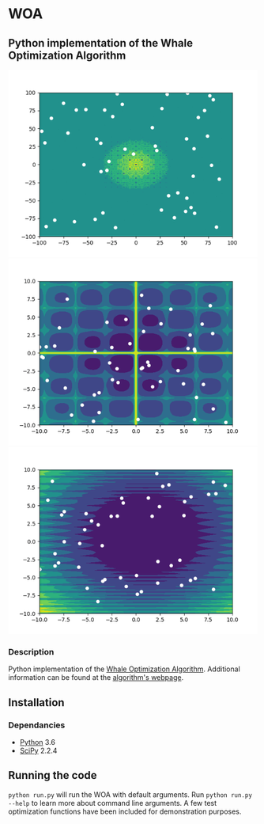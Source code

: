 # WOA
## Python implementation of the Whale Optimization Algorithm

![](gifs/schaffer.gif)
![](gifs/cross.gif)
![](gifs/levi.gif)

### Description
Python implementation of the [Whale Optimization Algorithm](https://www.sciencedirect.com/science/article/pii/S0965997816300163). Additional information can be found at the [algorithm's webpage](http://www.alimirjalili.com/WOA.html).

## Installation
### Dependancies

- [Python](https://www.python.org/) 3.6
- [SciPy](https://keras.io/) 2.2.4

## Running the code
`python run.py` will run the WOA with default arguments. Run `python run.py --help` to learn more about command line arguments. A few test optimization functions have been included for demonstration purposes. 
